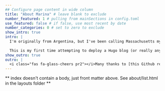```yaml
---
## Configure page content in wide column
title: "About Marina" # leave blank to exclude
number_featured: 1 # pulling from mainSections in config.toml
use_featured: false # if false, use most recent by date
number_categories: 0 # set to zero to exclude
show_intro: true
intro: |
  I'm originally from Argentina, but I've been calling Massachusetts my home for over a decade. I'm doing the MS degree part-time while working full time in broadband policy (and more!) for the Commonwealth.
  
  This is my first time attempting to deploy a Hugo blog (or really any blog) via Github and Netlify. If you're reading this, hopefully that means I didn't mess it up 100%. 
show_outro: true
outro: |
  <i class="fas fa-glass-cheers pr2"></i>Many thanks to [this Github repo](https://github.com/ivelasq/2022-01-25_building-a-blog-with-r) for helping me figure this blogdown thing out!
---
```


** index doesn't contain a body, just front matter above.
See about/list.html in the layouts folder **